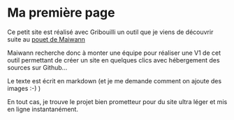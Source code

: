 ---
---

# Ma première page

Ce petit site est réalisé avec Gribouilli un outil que je viens de découvrir suite au [pouet de Maiwann]([https://github.com/adam-p/markdown-here/wiki/Markdown-Cheatsheet#table-of-contents](https://re.lire.im/@maiwann@framapiaf.org/109382987941333678))

Maiwann recherche donc à monter une équipe pour réaliser une V1 de cet outil permettant de créer un site en quelques clics avec hébergement des sources sur Github…

Le texte est écrit en markdown (et je me demande comment on ajoute des images :-) )

En tout cas, je trouve le projet bien prometteur pour du site ultra léger et mis en ligne instantanément.
